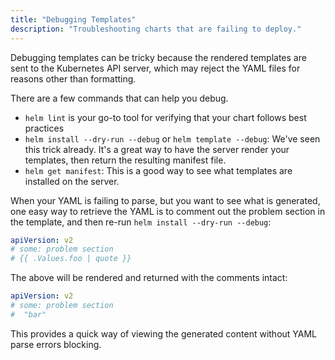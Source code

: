 ```yaml
---
title: "Debugging Templates"
description: "Troubleshooting charts that are failing to deploy."
---
```


Debugging templates can be tricky because the rendered templates are sent to the
Kubernetes API server, which may reject the YAML files for reasons other than
formatting.

There are a few commands that can help you debug.

- `helm lint` is your go-to tool for verifying that your chart follows best
  practices
- `helm install --dry-run --debug` or `helm template --debug`: We've seen this
  trick already. It's a great way to have the server render your templates,
  then return the resulting manifest file.
- `helm get manifest`: This is a good way to see what templates are installed on
  the server.

When your YAML is failing to parse, but you want to see what is generated, one
easy way to retrieve the YAML is to comment out the problem section in the
template, and then re-run `helm install --dry-run --debug`:

```yaml
apiVersion: v2
# some: problem section
# {{ .Values.foo | quote }}
```

The above will be rendered and returned with the comments intact:

```yaml
apiVersion: v2
# some: problem section
#  "bar"
```

This provides a quick way of viewing the generated content without YAML parse
errors blocking.
